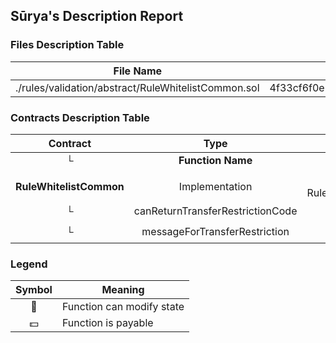 ## Sūrya's Description Report

### Files Description Table


|  File Name  |  SHA-1 Hash  |
|-------------|--------------|
| ./rules/validation/abstract/RuleWhitelistCommon.sol | 4f33cf6f0e6d78cc0f2a2ffaa19c21bb7be95efa |


### Contracts Description Table


|  Contract  |         Type        |       Bases      |                  |                 |
|:----------:|:-------------------:|:----------------:|:----------------:|:---------------:|
|     └      |  **Function Name**  |  **Visibility**  |  **Mutability**  |  **Modifiers**  |
||||||
| **RuleWhitelistCommon** | Implementation | RuleValidateTransfer, RuleWhitelistInvariantStorage |||
| └ | canReturnTransferRestrictionCode | External ❗️ |   |NO❗️ |
| └ | messageForTransferRestriction | External ❗️ |   |NO❗️ |


### Legend

|  Symbol  |  Meaning  |
|:--------:|-----------|
|    🛑    | Function can modify state |
|    💵    | Function is payable |
